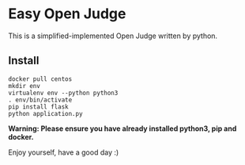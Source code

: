 # Easy Open Judge
This is a simplified-implemented Open Judge written by python.

## Install
```
docker pull centos
mkdir env
virtualenv env --python python3
. env/bin/activate
pip install flask
python application.py
```

**Warning: Please ensure you have already installed python3, pip and docker.**

Enjoy yourself, have a good day :)
